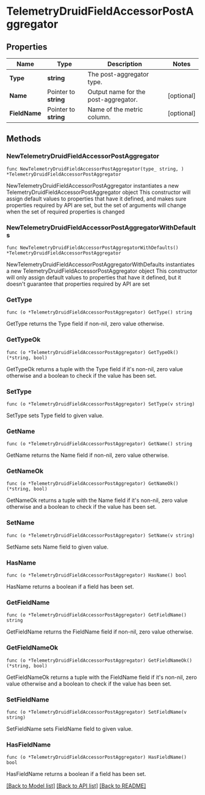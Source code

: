 # TelemetryDruidFieldAccessorPostAggregator

## Properties

Name | Type | Description | Notes
------------ | ------------- | ------------- | -------------
**Type** | **string** | The post-aggregator type. | 
**Name** | Pointer to **string** | Output name for the post-aggregator. | [optional] 
**FieldName** | Pointer to **string** | Name of the metric column. | [optional] 

## Methods

### NewTelemetryDruidFieldAccessorPostAggregator

`func NewTelemetryDruidFieldAccessorPostAggregator(type_ string, ) *TelemetryDruidFieldAccessorPostAggregator`

NewTelemetryDruidFieldAccessorPostAggregator instantiates a new TelemetryDruidFieldAccessorPostAggregator object
This constructor will assign default values to properties that have it defined,
and makes sure properties required by API are set, but the set of arguments
will change when the set of required properties is changed

### NewTelemetryDruidFieldAccessorPostAggregatorWithDefaults

`func NewTelemetryDruidFieldAccessorPostAggregatorWithDefaults() *TelemetryDruidFieldAccessorPostAggregator`

NewTelemetryDruidFieldAccessorPostAggregatorWithDefaults instantiates a new TelemetryDruidFieldAccessorPostAggregator object
This constructor will only assign default values to properties that have it defined,
but it doesn't guarantee that properties required by API are set

### GetType

`func (o *TelemetryDruidFieldAccessorPostAggregator) GetType() string`

GetType returns the Type field if non-nil, zero value otherwise.

### GetTypeOk

`func (o *TelemetryDruidFieldAccessorPostAggregator) GetTypeOk() (*string, bool)`

GetTypeOk returns a tuple with the Type field if it's non-nil, zero value otherwise
and a boolean to check if the value has been set.

### SetType

`func (o *TelemetryDruidFieldAccessorPostAggregator) SetType(v string)`

SetType sets Type field to given value.


### GetName

`func (o *TelemetryDruidFieldAccessorPostAggregator) GetName() string`

GetName returns the Name field if non-nil, zero value otherwise.

### GetNameOk

`func (o *TelemetryDruidFieldAccessorPostAggregator) GetNameOk() (*string, bool)`

GetNameOk returns a tuple with the Name field if it's non-nil, zero value otherwise
and a boolean to check if the value has been set.

### SetName

`func (o *TelemetryDruidFieldAccessorPostAggregator) SetName(v string)`

SetName sets Name field to given value.

### HasName

`func (o *TelemetryDruidFieldAccessorPostAggregator) HasName() bool`

HasName returns a boolean if a field has been set.

### GetFieldName

`func (o *TelemetryDruidFieldAccessorPostAggregator) GetFieldName() string`

GetFieldName returns the FieldName field if non-nil, zero value otherwise.

### GetFieldNameOk

`func (o *TelemetryDruidFieldAccessorPostAggregator) GetFieldNameOk() (*string, bool)`

GetFieldNameOk returns a tuple with the FieldName field if it's non-nil, zero value otherwise
and a boolean to check if the value has been set.

### SetFieldName

`func (o *TelemetryDruidFieldAccessorPostAggregator) SetFieldName(v string)`

SetFieldName sets FieldName field to given value.

### HasFieldName

`func (o *TelemetryDruidFieldAccessorPostAggregator) HasFieldName() bool`

HasFieldName returns a boolean if a field has been set.


[[Back to Model list]](../README.md#documentation-for-models) [[Back to API list]](../README.md#documentation-for-api-endpoints) [[Back to README]](../README.md)


